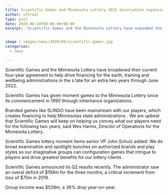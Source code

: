 ```yaml
---
title: Scientific Games and Minnesota Lottery 2022 association expansion
author: xforeal 
type: post
date: 2020-08-20T00:00:00+00:00
excerpt: 'Scientific Games and the Minnesota Lottery have expanded their current four-year contract tohelp drive subsidizing for nature, training and wellbeing administrations in the state foran additionaltwo years through June 2022 '


image : images/news/2020/08/scientific-games.jpg
categories:
  - news

---
```

<span data-contrast="auto">Scientific Games and the Minnesota Lottery have broadened their current four-year agreement to </span><span data-contrast="auto">help drive financing for the earth, training and wellbeing administrations in the s </span><span data-contrast="auto">tate for </span><span data-contrast="auto">an extra </span><span data-contrast="auto">two years through June 2022. </span><span data-ccp-props="{" />

<span data-contrast="auto">Scientific Games has given moment games to the Minnesota Lottery since its commencement in 1990 through inheritance organizations. </span>

<span data-contrast="auto" /> <span data-contrast="auto">Branded games like SLINGO have been mainstream with our players, which creates financing to help Minnesotas state administrations </span><span data-contrast="auto">. </span><span data-contrast="auto">We are upbeat that Scientific Games will keep on helping us convey what our players need for the following two years, said Wes Harms, Director of Operations for the Minnesota Lottery. </span><span data-ccp-props="{" />

<span data-contrast="auto">Scientific Games </span><span data-contrast="auto" /><span data-contrast="auto">lottery moment items </span><span data-contrast="auto">senior VP </span><span data-contrast="auto">John Schulz </span><span data-contrast="auto">added: </span><span data-contrast="auto">We do broad examination and spotlight bunches on authorized brands and play styles so our imaginative groups can configuration games that intrigue to players and drive greatest benefits for our lottery clients </span><span data-contrast="auto">. </span><span data-ccp-props="{" />

<span data-ccp-props="{">Scientific Games announced its Q2 results recently. The administrator saw an overal deficit of $198m for the three months, a critical increment from loss of $75m in 2019. </span>

<span data-ccp-props="{">Group income was $539m, a 36&percnt; drop year-on-year. </span>